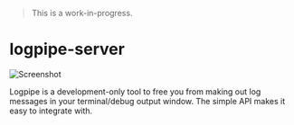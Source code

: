 > This is a work-in-progress.

# logpipe-server

![Screenshot](https://cloud.githubusercontent.com/assets/2505474/16055383/4f7a7a12-3271-11e6-9612-453e9f1a4da1.png)

Logpipe is a development-only tool to free you from making out log messages in your terminal/debug output window. The simple API makes it easy to integrate with.